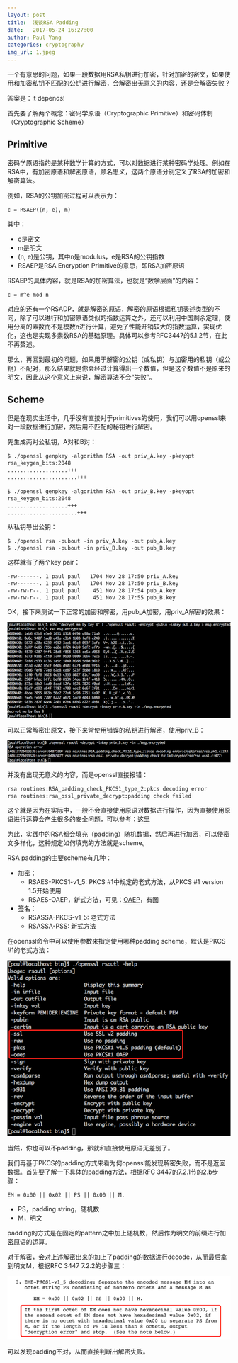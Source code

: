 ```yaml
---
layout: post
title:  浅谈RSA Padding
date:   2017-05-24 16:27:00
author: Paul Yang
categories: cryptography
img_url: 1.jpeg
---
```


一个有意思的问题，如果一段数据用RSA私钥进行加密，针对加密的密文，如果使用和加密私钥不匹配的公钥进行解密，会解密出无意义的内容，还是会解密失败？

答案是：it depends!

首先要了解两个概念：密码学原语（Cryptographic Primitive）和密码体制（Cryptographic Scheme）

## Primitive

密码学原语指的是某种数学计算的方式，可以对数据进行某种密码学处理。例如在RSA中，有加密原语和解密原语，顾名思义，这两个原语分别定义了RSA的加密和解密算法。

例如，RSA的公钥加密过程可以表示为：

```
c = RSAEP((n, e), m)
```

其中：

* c是密文
* m是明文
* (n, e)是公钥，其中n是modulus，e是RSA的公钥指数
* RSAEP是RSA Encryption Primitive的意思，即RSA加密原语

RSAEP的具体内容，就是RSA的加密算法，也就是“数学层面”的内容：

```
c = m^e mod n
```

对应的还有一个RSADP，就是解密的原语，解密的原语根据私钥表述类型的不同，除了可以进行和加密原语类似的指数运算之外，还可以利用中国剩余定理，使用分离的素数而不是模数n进行计算，避免了性能开销较大的指数运算，实现优化，这也是实现多素数RSA的基础原理。具体可以参考RFC3447的5.1.2节，在此不再赘述。

那么，再回到最初的问题，如果用于解密的公钥（或私钥）与加密用的私钥（或公钥）不配对，那么结果就是你会经过计算得出一个数值，但是这个数值不是原来的明文，因此从这个意义上来说，解密算法不会“失败”。

## Scheme

但是在现实生活中，几乎没有直接对于primitives的使用，我们可以用openssl来对一段数据进行加密，然后用不匹配的秘钥进行解密。

先生成两对公私钥，A对和B对：

```
$ ./openssl genpkey -algorithm RSA -out priv_A.key -pkeyopt rsa_keygen_bits:2048
...................+++
......................+++

$ ./openssl genpkey -algorithm RSA -out priv_B.key -pkeyopt rsa_keygen_bits:2048
...................+++
......................+++
```

从私钥导出公钥：

```
$ ./openssl rsa -pubout -in priv_A.key -out pub_A.key
$ ./openssl rsa -pubout -in priv_B.key -out pub_B.key
```

这样就有了两个key pair：

```
-rw-------. 1 paul paul   1704 Nov 28 17:50 priv_A.key
-rw-------. 1 paul paul   1704 Nov 28 17:50 priv_B.key
-rw-rw-r--. 1 paul paul    451 Nov 28 17:54 pub_A.key
-rw-rw-r--. 1 paul paul    451 Nov 28 17:55 pub_B.key
```

OK，接下来测试一下正常的加密和解密，用pub\_A加密，用priv\_A解密的效果：

<span id="rsa_good"><img src="/images/rsa_good.png" alt="rsa_good" /></span>

可以正常解密出原文，接下来常使用错误的私钥进行解密，使用priv\_B：

<span id="rsa_bad"><img src="/images/rsa_bad.png" alt="rsa_bad" /></span>

并没有出现无意义的内容，而是openssl直接报错：

```
rsa routines:RSA_padding_check_PKCS1_type_2:pkcs decoding error
rsa routines:rsa_ossl_private_decrypt:padding check failed
```

这个就是因为在实际中，一般不会直接使用原语对数据进行操作，因为直接使用原语进行运算会产生很多的安全问题，可以参考：[这里](https://en.wikipedia.org/wiki/RSA_%28cryptosystem%29#Attacks_against_plain_RSA)

为此，实践中的RSA都会填充（padding）随机数据，然后再进行加密，可以使密文多样化，这种规定如何填充的方法就是scheme。

RSA padding的主要scheme有几种：

* 加密：
	* RSAES-PKCS1-v1\_5: PKCS #1中规定的老式方法，从PKCS #1 version 1.5开始使用
	* RSAES-OAEP，新式方法，可见：[OAEP](https://en.wikipedia.org/wiki/Optimal_asymmetric_encryption_padding)，有图
* 签名：
	* RSASSA-PKCS-v1\_5: 老式方法
	* RSASSA-PSS: 新式方法

在openssl命令中可以使用参数来指定使用哪种padding scheme，默认是PKCS #1的老式方法：

<span id="rsa_padding"><img src="/images/rsa_padding.png" alt="rsa_padding" /></span>

当然，你也可以不padding，那就和直接使用原语无差别了。

我们再基于PKCS的padding方式来看为何openssl能发现解密失败，而不是返回数据。首先要了解一下具体的padding方法，根据RFC 3447的7.2.1节的2.b步骤：

```
EM = 0x00 || 0x02 || PS || 0x00 || M.
```

* PS，padding string，随机数
* M，明文

padding的方式是在固定的pattern之中加上随机数，然后作为明文的前缀进行加密原语的运算。

对于解密，会对上述解密出来的加上了padding的数据进行decode，从而最后拿到明文M，根据RFC 3447 7.2.2的步骤三：

<span id="rsa_padding_failed"><img src="/images/rsa_padding_failed.png" alt="rsa_padding_failed" /></span>

可以发现padding不对，从而直接判断出解密失败。
